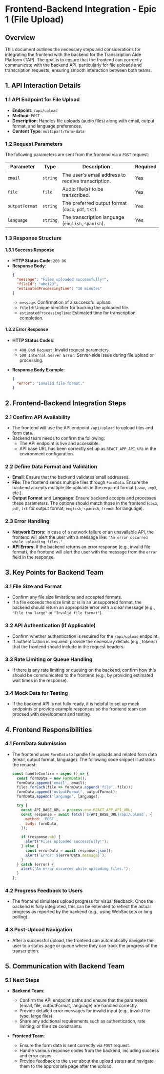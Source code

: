 

# **Frontend-Backend Integration - Epic 1 (File Upload)**

## **Overview**

This document outlines the necessary steps and considerations for integrating the frontend with the backend for the Transcription Aide Platform (TAP). The goal is to ensure that the frontend can correctly communicate with the backend API, particularly for file uploads and transcription requests, ensuring smooth interaction between both teams.


## **1. API Interaction Details**

### **1.1 API Endpoint for File Upload**
- **Endpoint**: `/api/upload`
- **Method**: `POST`
- **Description**: Handles file uploads (audio files) along with email, output format, and language preferences.
- **Content Type**: `multipart/form-data`

### **1.2 Request Parameters**
The following parameters are sent from the frontend via a `POST` request:

| **Parameter**  | **Type**    | **Description**                                       | **Required** |
|----------------|-------------|-------------------------------------------------------|--------------|
| `email`        | `string`    | The user's email address to receive transcription.    | Yes          |
| `file`         | `file`      | Audio file(s) to be transcribed.                      | Yes          |
| `outputFormat` | `string`    | The preferred output format (`docx`, `pdf`, `txt`).   | Yes          |
| `language`     | `string`    | The transcription language (`english`, `spanish`).    | Yes          |

### **1.3 Response Structure**

#### **1.3.1 Success Response**
- **HTTP Status Code**: `200 OK`
- **Response Body**:
  ```json
  {
    "message": "Files uploaded successfully!",
    "fileId": "abc123",
    "estimatedProcessingTime": "10 minutes"
  }
  ```
  - `message`: Confirmation of a successful upload.
  - `fileId`: Unique identifier for tracking the uploaded file.
  - `estimatedProcessingTime`: Estimated time for transcription completion.

#### **1.3.2 Error Response**
- **HTTP Status Codes**:
  - `400 Bad Request`: Invalid request parameters.
  - `500 Internal Server Error`: Server-side issue during file upload or processing.

- **Response Body Example**:
  ```json
  {
    "error": "Invalid file format."
  }
  ```


## **2. Frontend-Backend Integration Steps**

### **2.1 Confirm API Availability**
- The frontend will use the API endpoint `/api/upload` to upload files and form data.
- Backend team needs to confirm the following:
  - The API endpoint is live and accessible.
  - API base URL has been correctly set up as `REACT_APP_API_URL` in the environment configuration.

### **2.2 Define Data Format and Validation**
- **Email**: Ensure that the backend validates email addresses.
- **File**: The frontend sends multiple files through `FormData`. Ensure the backend accepts multiple file uploads in the required format (`.wav`, `.mp3`, etc.).
- **Output Format** and **Language**: Ensure backend accepts and processes these parameters. The options should match those in the frontend (`docx`, `pdf`, `txt` for output format; `english`, `spanish`, `french` for language).

### **2.3 Error Handling**
- **Network Errors**: In case of a network failure or an unavailable API, the frontend will alert the user with a message like: `"An error occurred while uploading files."`
- **API Errors**: If the backend returns an error response (e.g., invalid file format), the frontend will alert the user with the message from the `error` field in the response.


## **3. Key Points for Backend Team**

### **3.1 File Size and Format**
- Confirm any file size limitations and accepted formats.
- If a file exceeds the size limit or is in an unsupported format, the backend should return an appropriate error with a clear message (e.g., `"File too large"` or `"Invalid file format"`).

### **3.2 API Authentication (If Applicable)**
- Confirm whether authentication is required for the `/api/upload` endpoint.
- If authentication is required, provide the necessary details (e.g., tokens) that the frontend should include in the request headers.

### **3.3 Rate Limiting or Queue Handling**
- If there is any rate limiting or queuing on the backend, confirm how this should be communicated to the frontend (e.g., by providing estimated wait times in the response).

### **3.4 Mock Data for Testing**
- If the backend API is not fully ready, it is helpful to set up mock endpoints or provide example responses so the frontend team can proceed with development and testing.


## **4. Frontend Responsibilities**

### **4.1 FormData Submission**
- The frontend uses `FormData` to handle file uploads and related form data (email, output format, language). The following code snippet illustrates the request:
  ```js
  const handleConfirm = async () => {
    const formData = new FormData();
    formData.append('email', email);
    files.forEach(file => formData.append('file', file));
    formData.append('outputFormat', outputFormat);
    formData.append('language', language);

    try {
      const API_BASE_URL = process.env.REACT_APP_API_URL;
      const response = await fetch(`${API_BASE_URL}/api/upload`, {
        method: 'POST',
        body: formData,
      });

      if (response.ok) {
        alert("Files uploaded successfully!");
      } else {
        const errorData = await response.json();
        alert(`Error: ${errorData.message}`);
      }
    } catch (error) {
      alert("An error occurred while uploading files.");
    }
  };
  ```

### **4.2 Progress Feedback to Users**
- The frontend simulates upload progress for visual feedback. Once the backend is fully integrated, this can be extended to reflect the actual progress as reported by the backend (e.g., using WebSockets or long polling).

### **4.3 Post-Upload Navigation**
- After a successful upload, the frontend can automatically navigate the user to a status page or queue where they can track the progress of the transcription.


## **5. Communication with Backend Team**

### **5.1 Next Steps**
- **Backend Team**: 
  - Confirm the API endpoint paths and ensure that the parameters (email, file, outputFormat, language) are handled correctly.
  - Provide detailed error messages for invalid input (e.g., invalid file type, large files).
  - Share any additional requirements such as authentication, rate limiting, or file size constraints.
  
- **Frontend Team**:
  - Ensure the form data is sent correctly via `POST` request.
  - Handle various response codes from the backend, including success and error cases.
  - Provide feedback to the user about the upload status and navigate them to the appropriate page after the upload.
